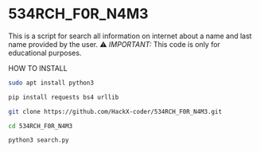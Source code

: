 # 534RCH_F0R_N4M3

This is a script for search all information on internet about a name and last name provided by the user.
:warning: *IMPORTANT:* This code is only for educational purposes.

HOW TO INSTALL
```bash
sudo apt install python3

pip install requests bs4 urllib

git clone https://github.com/HackX-coder/534RCH_F0R_N4M3.git

cd 534RCH_F0R_N4M3

python3 search.py
```


